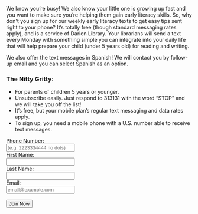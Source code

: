 <div class="row margin-bottom-30">
	<div class="col-md-8">

We know you’re busy! We also know your little one is growing up fast and you want to make sure you’re helping them gain early literacy skills. So, why don't you sign up for our weekly early literacy texts to get easy tips sent right to your phone? It’s totally free (though standard messaging rates apply), and is a service of Darien Library. Your librarians will send a text every Monday with something simple you can integrate into your daily life that will help prepare your child (under 5 years old) for reading and writing.

We also offer the text messages in Spanish! We will contact you by follow-up email and you can select Spanish as an option.

### The Nitty Gritty:
* For parents of children 5 years or younger.
* Unsubscribe easily. Just respond to 313131 with the word “STOP” and we will take you off the list!
* It’s free, but your mobile plan’s regular text messaging and data rates apply.
* To sign up, you need a mobile phone with a U.S. number able to receive text messages.
</div>

<div class="col-md-4">
<form action="https://app.eztexting.com/widgets?_method=subscribe" enctype="application/x-www-form-urlencoded" id="ez-form" method="post" onsubmit="
                                            window.open(
                    '',
                    'subscribed',
                    'width=530,' +
                    'height=370,' +
                    'scrollbars=no,resizable=yes,status=no,toolbar=0'
            );
                        " target="subscribed">
	<input name="serializedData" type="hidden" value="eNpdUU1PwkAQ/St1zzW0FEPhZiIqBowJeBIP0+1sO7rdbXa3AUL4704BjXrYZN/HvJfJpHlZJpikIHNQUIAqFE5wmBbZeASoyoMg/+Bs1/oVapSBrLnV2m6xFFORiFjAGZ09Yvom8kmWjHPxHgtFqMsTN2Rjxm8k4pQFT5Xp2keEEh3HrBhGXRsp66IZOL2PFhTQgdxHa9wFHylnm+gOHKFhqXDg9hzmOynRe9Xpn6R1DebTn4L6DjIV516xl/zMQKGxfLJkljwFFV4W+PjD/PbOGiD9bAMpktBvfpnAnr+37p/ESti3fUi/roHmkic7H2wzl9a8Os1UHUI73Qw2A9Ya2F26/Qu6pTWhZscNK1sqz/+kr6yRqjowzLIekjw1KnI+XJ9ALDqPbs5XSfNJPhrGouovsiDPU4fvo0xFCw5N8OJ4/AJ38aPA" />
	<div class="ez-el">
		<label class="ez-lb" for="PhoneNumber">Phone Number:</label>
		<div class="ez-in">
			<input class="ez-text" id="PhoneNumber" name="PhoneNumber" pattern="^[2-9][0-9]{9}$" placeholder="(e.g. 2223334444 no dots)" required="required" type="tel" value="" /></div>
	</div>
	<div class="ez-el">
		<label for="FirstName">First Name:</label>
		<div class="ez-in">
			<input autocomplete="off" class="ez-text" id="FirstName" name="FirstName" type="text" value="" /></div>
	</div>
	<div class="ez-el">
		<label for="LastName">Last Name:</label>
		<div class="ez-in">
			<input autocomplete="off" class="ez-text" id="LastName" name="LastName" type="text" value="" /></div>
	</div>
	<div class="ez-el">
		<label for="Email">Email:</label>
		<div class="ez-in">
			<input class="ez-text" id="Email" name="Email" placeholder="email@example.com" type="email" value="" /></div>
	</div>
	<br />
			<button class="btn-u" type="submit">Join Now</button></div>
	</div>
</form>
</div>
</div>